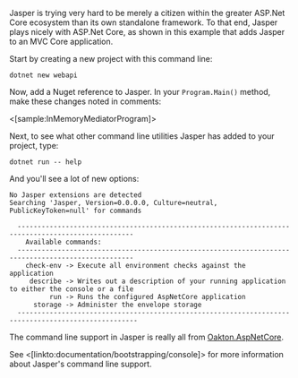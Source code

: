 <!--title:Adding Jasper to an MVC Core Application-->

Jasper is trying very hard to be merely a citizen within the greater ASP.Net Core ecosystem than its own standalone framework. To that end, Jasper plays nicely with ASP.Net Core, as shown in this example that adds Jasper to an MVC Core application.

Start by creating a new project with this command line:

```
dotnet new webapi
```

Now, add a Nuget reference to Jasper. In your `Program.Main()` method, make these changes noted in comments:

<[sample:InMemoryMediatorProgram]>

Next, to see what other command line utilities Jasper has added to your project, type:

```
dotnet run -- help
```

And you'll see a lot of new options:

```
No Jasper extensions are detected
Searching 'Jasper, Version=0.0.0.0, Culture=neutral, PublicKeyToken=null' for commands

  ---------------------------------------------------------------------------------------------------
    Available commands:
  ---------------------------------------------------------------------------------------------------
    check-env -> Execute all environment checks against the application
     describe -> Writes out a description of your running application to either the console or a file
          run -> Runs the configured AspNetCore application
      storage -> Administer the envelope storage
  ----------------------------------------------------------------------------------------------------
```

The command line support in Jasper is really all from [Oakton.AspNetCore](https://jasperfx.github.io/oakton/documentation/aspnetcore/).

See <[linkto:documentation/bootstrapping/console]> for more information about Jasper's command line support.





